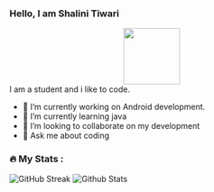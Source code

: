 ### Hello, I am Shalini Tiwari
<div id="header" align="center">
  <img src="https://media.giphy.com/media/M9gbBd9nbDrOTu1Mqx/giphy.gif" width="100"/>
</div>
I am a student and i like to code.

- 🔭 I’m currently working on Android development.
- 🌱 I’m currently learning java
- 👯 I’m looking to collaborate on my development
- 💬 Ask me about coding
### :fire: My Stats :
![GitHub Streak](http://github-readme-streak-stats.herokuapp.com?user=shalinitiwarindia&theme=dark&background=000000)
![Github Stats](https://github-readme-stats.vercel.app/api?username=shalinitiwarindia&theme=radical)
